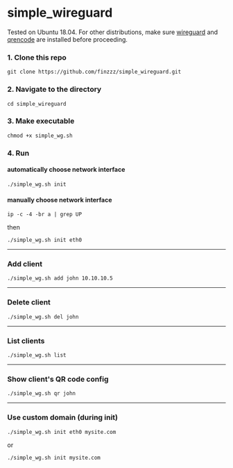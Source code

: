 # simple_wireguard
Tested on Ubuntu 18.04. For other distributions, make sure [wireguard](https://www.wireguard.com/install/) and [qrencode](https://pkgs.org/download/qrencode) are installed before proceeding.

### 1. Clone this repo  
```
git clone https://github.com/finzzz/simple_wireguard.git
```

### 2. Navigate to the directory  
```
cd simple_wireguard
```
          
### 3. Make executable
```
chmod +x simple_wg.sh
```
         
### 4. Run
#### automatically choose network interface
```
./simple_wg.sh init
```
  
#### manually choose network interface
```
ip -c -4 -br a | grep UP
```
then  
```
./simple_wg.sh init eth0
```

***
### Add client
```
./simple_wg.sh add john 10.10.10.5
```
  
***
### Delete client
```
./simple_wg.sh del john
```

***
### List clients
```
./simple_wg.sh list
```
  
***
### Show client's QR code config
```
./simple_wg.sh qr john
```

***
### Use custom domain (during init)
```
./simple_wg.sh init eth0 mysite.com
```
or  
```
./simple_wg.sh init mysite.com
```

